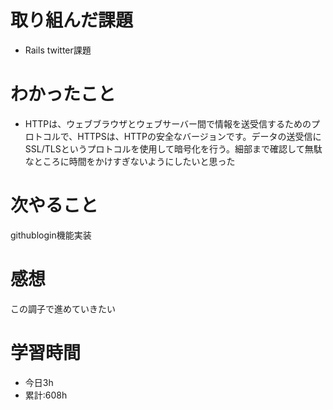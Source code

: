 # 取り組んだ課題
  - Rails twitter課題
# わかったこと
*    HTTPは、ウェブブラウザとウェブサーバー間で情報を送受信するためのプロトコルで、HTTPSは、HTTPの安全なバージョンです。データの送受信にSSL/TLSというプロトコルを使用して暗号化を行う。細部まで確認して無駄なところに時間をかけすぎないようにしたいと思った
# 次やること
githublogin機能実装
# 感想
この調子で進めていきたい
# 学習時間
- 今日3h
- 累計:608h